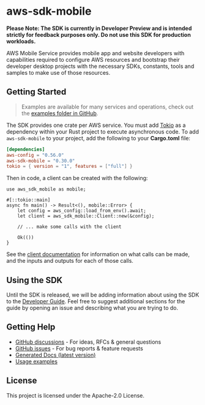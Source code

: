 # aws-sdk-mobile

**Please Note: The SDK is currently in Developer Preview and is intended strictly for
feedback purposes only. Do not use this SDK for production workloads.**

AWS Mobile Service provides mobile app and website developers with capabilities required to configure AWS resources and bootstrap their developer desktop projects with the necessary SDKs, constants, tools and samples to make use of those resources.

## Getting Started

> Examples are available for many services and operations, check out the
> [examples folder in GitHub](https://github.com/awslabs/aws-sdk-rust/tree/main/examples).

The SDK provides one crate per AWS service. You must add [Tokio](https://crates.io/crates/tokio)
as a dependency within your Rust project to execute asynchronous code. To add `aws-sdk-mobile` to
your project, add the following to your **Cargo.toml** file:

```toml
[dependencies]
aws-config = "0.56.0"
aws-sdk-mobile = "0.30.0"
tokio = { version = "1", features = ["full"] }
```

Then in code, a client can be created with the following:

```rust,no_run
use aws_sdk_mobile as mobile;

#[::tokio::main]
async fn main() -> Result<(), mobile::Error> {
    let config = aws_config::load_from_env().await;
    let client = aws_sdk_mobile::Client::new(&config);

    // ... make some calls with the client

    Ok(())
}
```

See the [client documentation](https://docs.rs/aws-sdk-mobile/latest/aws_sdk_mobile/client/struct.Client.html)
for information on what calls can be made, and the inputs and outputs for each of those calls.

## Using the SDK

Until the SDK is released, we will be adding information about using the SDK to the
[Developer Guide](https://docs.aws.amazon.com/sdk-for-rust/latest/dg/welcome.html). Feel free to suggest
additional sections for the guide by opening an issue and describing what you are trying to do.

## Getting Help

* [GitHub discussions](https://github.com/awslabs/aws-sdk-rust/discussions) - For ideas, RFCs & general questions
* [GitHub issues](https://github.com/awslabs/aws-sdk-rust/issues/new/choose) - For bug reports & feature requests
* [Generated Docs (latest version)](https://awslabs.github.io/aws-sdk-rust/)
* [Usage examples](https://github.com/awslabs/aws-sdk-rust/tree/main/examples)

## License

This project is licensed under the Apache-2.0 License.

